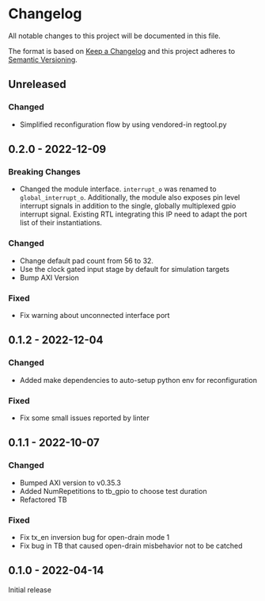 # Changelog
All notable changes to this project will be documented in this file.

The format is based on [Keep a Changelog](http://keepachangelog.com/en/1.0.0/)
and this project adheres to [Semantic Versioning](http://semver.org/spec/v2.0.0.html).

## Unreleased
### Changed
- Simplified reconfiguration flow by using vendored-in regtool.py

## 0.2.0 - 2022-12-09
### Breaking Changes
- Changed the module interface. ``interrupt_o`` was renamed to
  ``global_interrupt_o``. Additionally, the module also exposes pin level
  interrupt signals in addition to the single, globally multiplexed gpio
  interrupt signal. Existing RTL integrating this IP need to adapt the port
  list of their instantiations.
### Changed
- Change default pad count from 56 to 32.
- Use the clock gated input stage by default for simulation targets
- Bump AXI Version
### Fixed
- Fix warning about unconnected interface port

## 0.1.2 - 2022-12-04
### Changed
- Added make dependencies to auto-setup python env for reconfiguration

### Fixed
- Fix some small issues reported by linter

## 0.1.1 - 2022-10-07
### Changed
- Bumped AXI version to v0.35.3
- Added NumRepetitions to tb_gpio to choose test duration
- Refactored TB

### Fixed
- Fix tx_en inversion bug for open-drain mode 1
- Fix bug in TB that caused open-drain misbehavior not to be catched


## 0.1.0 - 2022-04-14
Initial release
